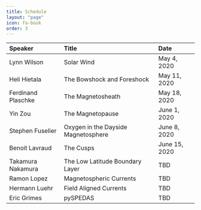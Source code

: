```yaml
---
title: Schedule
layout: "page"
icon: fa-book
order: 3
---
```


|Speaker | Title | Date |
|:-------|:------|:-----|
| Lynn Wilson | Solar Wind | May 4, 2020 |
| Heli Hietala | The Bowshock and Foreshock | May 11, 2020 |
| Ferdinand Plaschke | The Magnetosheath | May 18, 2020 |
| Yin Zou | The Magnetopause | June 1, 2020 |
| Stephen Fuselier | Oxygen in the Dayside Magnetosphere | June 8, 2020 |
| Benoit Lavraud | The Cusps | June 15, 2020 |
| Takamura Nakamura | The Low Latitude Boundary Layer | TBD |
| Ramon Lopez | Magnetospheric Currents | TBD |
| Hermann Luehr | Field Aligned Currents | TBD |
| Eric Grimes | pySPEDAS | TBD |
